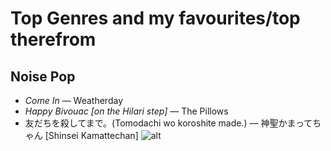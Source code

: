 # Top Genres and my favourites/top therefrom

## Noise Pop

* _Come In_ — Weatherday
* _Happy Bivouac [on the Hilari step\]_ — The Pillows
* 友だちを殺してまで。(Tomodachi wo koroshite made.) — 神聖かまってちゃん [Shinsei Kamattechan\]
  ![alt](https://e.snmc.io/i/fullres/w/363ba763db2423940ea4111a17dc77ab/3066467)
